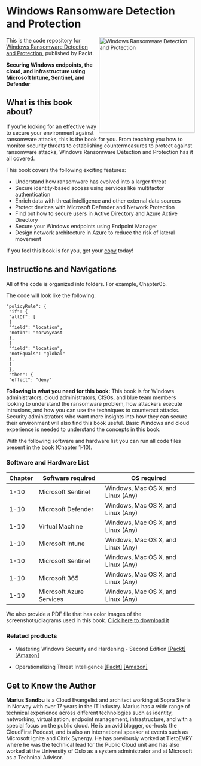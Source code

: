 # Windows Ransomware Detection and Protection

<a href="https://www.packtpub.com/product/windows-ransomware-detection-and-protection/9781803246345"><img src="https://static.packt-cdn.com/products/9781803246345/cover/smaller" alt="Windows Ransomware Detection and Protection" height="256px" align="right"></a>

This is the code repository for [Windows Ransomware Detection and Protection](https://www.packtpub.com/product/windows-ransomware-detection-and-protection/9781803246345), published by Packt.

**Securing Windows endpoints, the cloud, and infrastructure using Microsoft Intune, Sentinel, and Defender**

## What is this book about?
If you’re looking for an effective way to secure your environment against ransomware attacks, this is the book for you. From teaching you how to monitor security threats to establishing countermeasures to protect against ransomware attacks, Windows Ransomware Detection and Protection has it all covered. 

This book covers the following exciting features:
* Understand how ransomware has evolved into a larger threat
* Secure identity-based access using services like multifactor authentication
* Enrich data with threat intelligence and other external data sources
* Protect devices with Microsoft Defender and Network Protection
* Find out how to secure users in Active Directory and Azure Active Directory
* Secure your Windows endpoints using Endpoint Manager
* Design network architecture in Azure to reduce the risk of lateral movement

If you feel this book is for you, get your [copy](https://www.amazon.com/dp/1803246340) today!

## Instructions and Navigations
All of the code is organized into folders. For example, Chapter05.

The code will look like the following:
```
"policyRule": {
 "if": {
 "allOf": [
 {
 "field": "location",
 "notIn": "norwayeast
 },
 {
 "field": "location",
 "notEquals": "global"
 },
 ]
 },
 "then": {
 "effect": "deny"
```

**Following is what you need for this book:**
This book is for Windows administrators, cloud administrators, CISOs, and blue team members looking to understand the ransomware problem, how attackers execute intrusions, and how you can use the techniques to counteract attacks. Security administrators who want more insights into how they can secure their environment will also find this book useful. Basic Windows and cloud experience is needed to understand the concepts in this book.

With the following software and hardware list you can run all code files present in the book (Chapter 1-10).
### Software and Hardware List
| Chapter | Software required | OS required |
| -------- | ------------------------------------ | ----------------------------------- |
| 1-10 | Microsoft Sentinel | Windows, Mac OS X, and Linux (Any) |
| 1-10 | Microsoft Defender | Windows, Mac OS X, and Linux (Any) |
| 1-10 | Virtual Machine | Windows, Mac OS X, and Linux (Any) |
| 1-10 | Microsoft Intune | Windows, Mac OS X, and Linux (Any) |
| 1-10 | Microsoft Sentinel | Windows, Mac OS X, and Linux (Any) |
| 1-10 | Microsoft 365 | Windows, Mac OS X, and Linux (Any) |
| 1-10 | Microsoft Azure Services | Windows, Mac OS X, and Linux (Any) |

We also provide a PDF file that has color images of the screenshots/diagrams used in this book. [Click here to download it](https://static.packt-cdn.com/downloads/9781803246345_ColorImages.pdf)

### Related products
* Mastering Windows Security and Hardening - Second Edition [[Packt]](https://www.packtpub.com/product/mastering-windows-security-and-hardening-second-edition/9781803236544) [[Amazon]](https://www.amazon.com/dp/180323654X)

* Operationalizing Threat Intelligence [[Packt]](https://www.packtpub.com/product/operationalizing-threat-intelligence/9781801814683) [[Amazon]](https://www.amazon.in//dp/1801814686)

## Get to Know the Author
**Marius Sandbu**
is a Cloud Evangelist and architect working at Sopra Steria in Norway with over 17 years in the IT industry. Marius has a wide range of technical experience across different technologies such as identity, networking, virtualization, endpoint management, infrastructure, and with a special focus on the public cloud. He is an avid blogger, co-hosts the CloudFirst Podcast, and is also an international speaker at events such as Microsoft Ignite and Citrix Synergy.
He has previously worked at TietoEVRY where he was the technical lead for the Public Cloud unit and has also worked at the University of Oslo as a system administrator and at Microsoft as a Technical Advisor.
